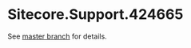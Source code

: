 # Sitecore.Support.424665

See [master branch](https://github.com/sitecoresupport/Sitecore.Support.424665) for details.